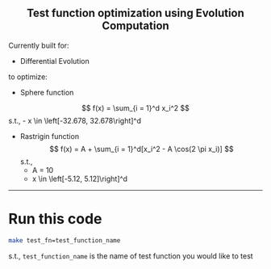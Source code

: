 <div align='center'>

## Test function optimization using Evolution Computation

</div>

Currently built for:
- Differential Evolution

to optimize:

- Sphere function

$$ f(x) = \sum_{i = 1}^d x_i^2 $$
s.t.,
    - x \in \left[-32.678, 32.678\right]^d

- Rastrigin function
$$ f(x) = A + \sum_{i = 1}^d[x_i^2 - A \cos(2 \pi x_i)] $$
s.t.,
    - A = 10
    - x \in \left[-5.12, 5.12]\right]^d

--- 
# Run this code
```bash
make test_fn=test_function_name
```
s.t., `test_function_name` is the name of test function you would like to test